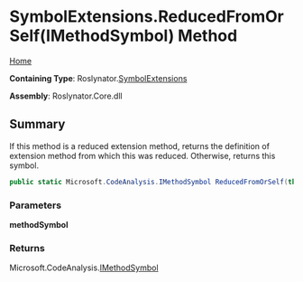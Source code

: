 # SymbolExtensions\.ReducedFromOrSelf\(IMethodSymbol\) Method

[Home](../../../README.md)

**Containing Type**: Roslynator\.[SymbolExtensions](../README.md)

**Assembly**: Roslynator\.Core\.dll

## Summary

If this method is a reduced extension method, returns the definition of extension method from which this was reduced\. Otherwise, returns this symbol\.

```csharp
public static Microsoft.CodeAnalysis.IMethodSymbol ReducedFromOrSelf(this Microsoft.CodeAnalysis.IMethodSymbol methodSymbol)
```

### Parameters

**methodSymbol**

### Returns

Microsoft\.CodeAnalysis\.[IMethodSymbol](https://docs.microsoft.com/en-us/dotnet/api/microsoft.codeanalysis.imethodsymbol)

